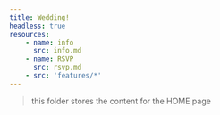 ```yaml
---
title: Wedding! 
headless: true
resources:
    - name: info 
      src: info.md
    - name: RSVP
      src: rsvp.md
    - src: 'features/*'
---
```


> this folder stores the content for the HOME page
